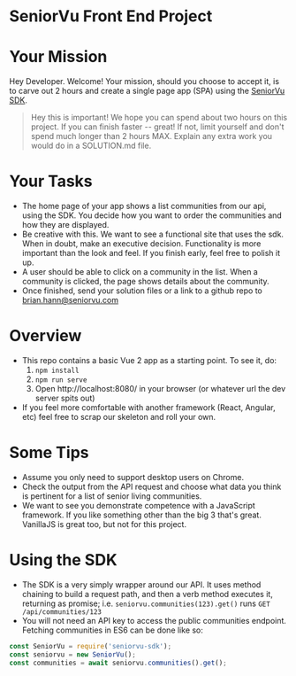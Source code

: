 # SeniorVu Front End Project

# Your Mission

Hey Developer. Welcome! Your mission, should you choose to accept it, is to carve out 2 hours and create a single page app
(SPA) using the [SeniorVu SDK](https://github.com/softvu/seniorvu-sdk).

> Hey this is important! We hope you can spend about two hours on this project. If you can finish faster -- great!
> If not, limit yourself and don't spend much longer than 2 hours MAX. Explain any extra work you would do in a
> SOLUTION.md file.

# Your Tasks

* The home page of your app shows a list communities from our api, using the SDK. You decide how you want to order the communities and how they are displayed.
* Be creative with this. We want to see a functional site that uses the sdk. When in doubt, make an executive decision.
  Functionality is more important than the look and feel. If you finish early, feel free to polish it up.
* A user should be able to click on a community in the list. When a community is clicked, the page shows details about the community.
* Once finished, send your solution files or a link to a github repo to brian.hann@seniorvu.com

# Overview

* This repo contains a basic Vue 2 app as a starting point. To see it, do:
  1. `npm install`
  2. `npm run serve`
  3. Open http://localhost:8080/ in your browser (or whatever url the dev server spits out)
* If you feel more comfortable with another framework (React, Angular, etc) feel free to scrap our skeleton and roll
  your own.

# Some Tips

* Assume you only need to support desktop users on Chrome.
* Check the output from the API request and choose what data you think is pertinent for a list of senior living
  communities.
* We want to see you demonstrate competence with a JavaScript framework. If you like something other than the big 3
  that's great. VanillaJS is great too, but not for this project.

# Using the SDK

* The SDK is a very simply wrapper around our API. It uses method chaining to build a request path, and then a verb method
  executes it, returning as promise; i.e. `seniorvu.communities(123).get()` runs `GET /api/communities/123`
* You will not need an API key to access the public communities endpoint. Fetching communities in ES6 can be done like so:

```js
const SeniorVu = require('seniorvu-sdk');
const seniorvu = new SeniorVu();
const communities = await seniorvu.communities().get();
```
